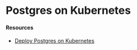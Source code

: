 # Postgres on Kubernetes

#### Resources
- [Deploy Postgres on Kubernetes](https://severalnines.com/blog/using-kubernetes-deploy-postgresql)